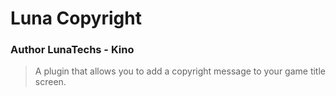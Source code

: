 # Luna Copyright 
### Author LunaTechs - Kino
> A plugin that allows you to add a copyright message to your game title screen.
